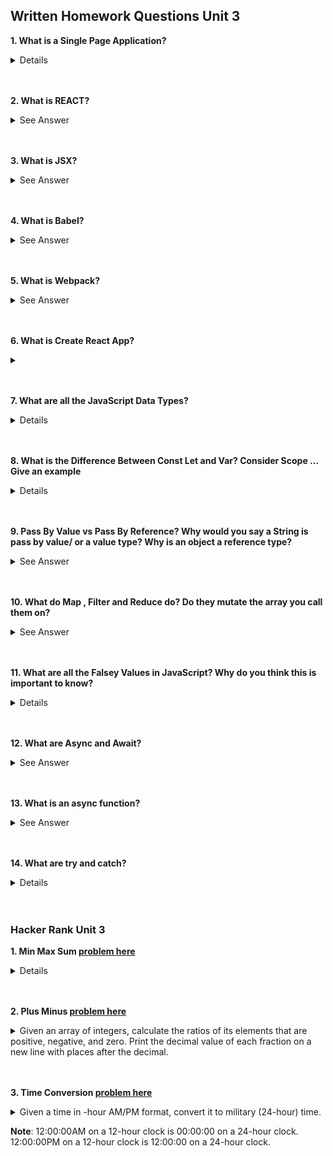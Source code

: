 ## Written Homework Questions Unit 3

**1. What is a Single Page Application?**
<details>Single Page Applications or SPAs are web applications that can access different data with the UI updating the webpages without trigger a full page refresh.

Three concepts that make this possible are:
* Client-Side Rendering
* Client-Side Routing
* AJAX Communications between client and server
     <summary>See Answer</summary>
     
</details>
 <br> </br>

**2. What is REACT?**
<details>REACT is an open-source front-end JavaScript library that is used for building user interfaces, especially SPAs.
It is used for handling view layer for web and mobile apps.
React specifically works with seperation of concerns and using props to move data amongst the page.
Another react highlight is that components used to develop page views are reusable.
     <summary>See Answer</summary>
</details>
<br> </br>


**3. What is JSX?**
<details>JSX is a way to incoporate your JavaSciprt into HTML for views. It provides syntax for the react create element function. 
     <summary>See Answer</summary>
</details>
<br> </br>

**4. What is Babel?**
<details>Babel is a toolchain that converts code into backword compatible JavaScript. So that it can be used in current and older browser environments while allowing developers access to the latest JS.  
     <summary>See Answer</summary>
</details>
<br> </br>

**5. What is Webpack?**
<details>Webpack is a module bundler that compiles JavaScript modules. It takes modules with dependancies and generates static assets representing those modules. 
     <summary>See Answer</summary>
</details>
<br> </br>

**6. What is Create React App?**
<details>CRA is a command line interface tool that allows a quick create and run React app with no configuration step.

The codes looks like:

``` create-react-app appname ```
/
     <summary></summary>
</details>
<br> </br>

**7. What are all the JavaScript Data Types?**
<details>

* String
* Booleans
* Null
* Undefined
* Object
* Symbol
* Number
* BigInt (new in 2020)

     <summary>See Answer</summary>
</details>
<br> </br>

**8. What is the Difference Between Const Let and Var? Consider Scope ... Give an example**
<details> 

### SCOPE

* Const is used to initiate immutable variables, meaning its value can not be overwritten. Their scope is local or global depending where its created.

* Let is used to declare a variable whose value that may or may not be mutated in future. Like const variables, their scope is local or global.

* Var is the OG constant. It is available in the global scope.

     <summary>See Answer</summary>

</details>
<br> </br>

**9. Pass By Value vs Pass By Reference? Why would you say a String is pass by value/ or a value type? Why is an object a reference type?**
<details>JavaScript is always Pass by Value meaing that an object's value is read as coded. If you pass an object to a function, the 'value' is really a refernce to that object, so the function can modify that objects properties but not cause the variable outside the function to point to some other object. 
     <summary>See Answer</summary>
</details>
<br> </br>

**10. What do Map , Filter and Reduce do? Do they mutate the array you call them on?**
<details>Map, Filter, and Reduce are all array mutation techiniques.
* Map is used when you are applying something to each index of the array.
* Filter will choose specfic indeces based on specific constraints.
* Reduce will apply functionality when you only want one answer.
     <summary>See Answer</summary>
</details>
<br> </br>

**11. What are all the Falsey Values in JavaScript? Why do you think this is important to know?**
<details>

* Undefined

* Null

* Boolean arguements
* When an arguement is ```+0 ,```-0 , or Nan
* Empty strings
* If an arguement is 0n in BigInt
     <summary>See Answer</summary>
</details>
<br> </br>

**12. What are Async and Await?**
<details>the async/ await functionality allows asynchronous promise based requests in a cleaner syntax than before. The promise is a guarentee that there will be a resolution, no matter the response.
     <summary>See Answer</summary>
</details>
<br> </br>

**13. What is an async function?**
<details>Its a function that doesnt immediately give a response.
     <summary>See Answer</summary>
</details>
<br> </br>

**14. What are try and catch?**
<details>The JS try/catch functionality allows developers to handle the errors that will happen. The syntax is descriptive, try this functionality, catching the error before it happens.

```
try () {

} catch () {

}
```

     <summary>See Answer</summary>
</details>
<br></br>

### Hacker Rank Unit 3

**1. Min Max Sum [problem here](https://www.hackerrank.com/challenges/three-month-preparation-kit-mini-max-sum/problem)**

<details>
Given five positive integers, find the minimum and maximum values that can be calculated by summing exactly four of the five integers. Then print the respective minimum and maximum values as a single line of two space-separated long integers.

<br>


### Chris ¯\\_(ツ)_/¯ 👩🏽‍🦰

* we are going to write a function that takes in an array that is five positive integers, where X > 0

* sets to varaible called minsum and max sum

* first step is sort the in ascending orde

* second step slice the first four in the array

* then sum that array

* do another function that does it descending order

* then slice the first four indeces of the array

* then sum that array

```
const Minsum = arr.reduce(add, 0); 

function add(accumulator, a) {
  return accumulator + a;
}

console.log(sum);
```

###  Michael ¯\\_(ツ)_/¯ 🧑🏽‍🦰

* sort all the data in ascending order

* add all the values together (sum)

* subtract the largest number from the sum (sum - index[4] = min sum)

* subtract the smallest value from the sum (sum - index[0] = max sum)


     <summary>
     
     </summary>
</details>
<br></br>

**2. Plus Minus [problem here](https://www.hackerrank.com/challenges/three-month-preparation-kit-plus-minus/problem)**

<details>
     <summary>Given an array of integers, calculate the ratios of its elements that are positive, negative, and zero. Print the decimal value of each fraction on a new line with  places after the decimal.
</summary>
</details>
<br></br>

**3. Time Conversion [problem here](https://www.hackerrank.com/challenges/three-month-preparation-kit-time-conversion/problem?isFullScreen=true)**

<details>Solution here
     <summary>Given a time in -hour AM/PM format, convert it to military (24-hour) time.

**Note**: 12:00:00AM on a 12-hour clock is 00:00:00 on a 24-hour clock.
12:00:00PM on a 12-hour clock is 12:00:00 on a 24-hour clock.
</summary>
</details>




